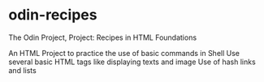 # odin-recipes

The Odin Project, Project: Recipes in HTML Foundations

An HTML Project to practice the use of basic commands in Shell
Use several basic HTML tags like displaying texts and image
Use of hash links and lists
